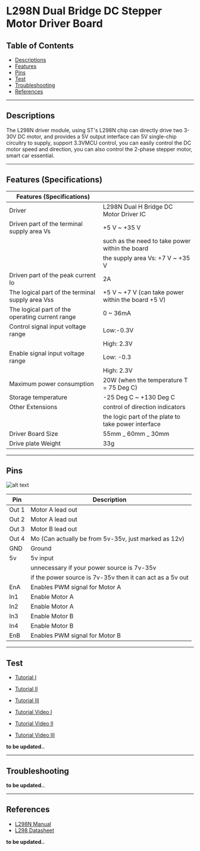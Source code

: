 # L298N Dual Bridge DC Stepper Motor Driver Board

## Table of Contents

-   [Descriptions](#descriptions)
-   [Features](#features)
-   [Pins](#pins)
-   [Test](#test-code)
-   [Troubleshooting](#troubleshooting)
-   [References](#references)

---

## Descriptions

The L298N driver module, using ST's L298N chip can directly drive two 3-30V DC motor, and provides a 5V output interface can 5V single-chip circuitry to supply, support 3.3VMCU control, you can easily control the DC motor speed and direction, you can also control the 2-phase stepper motor, smart car essential.

---

## Features (Specifications)

| Features (Specifications)                        |                                                     |
| ------------------------------------------------ | --------------------------------------------------- |
| Driver                                           | L298N Dual H Bridge DC Motor Driver IC              |
| Driven part of the terminal supply area Vs       | +5 V ~ +35 V                                        |
|                                                  | such as the need to take power within the board     |
|                                                  | the supply area Vs: +7 V ~ +35 V                    |
| Driven part of the peak current Io               | 2A                                                  |
| The logical part of the terminal supply area Vss | +5 V ~ +7 V (can take power within the board +5 V)  |
| The logical part of the operating current range  | 0 ~ 36mA                                            |
| Control signal input voltage range               | Low:-0.3V                                           |
|                                                  | High: 2.3V                                          |
| Enable signal input voltage range                | Low: -0.3                                           |
|                                                  | High: 2.3V                                          |
| Maximum power consumption                        | 20W (when the temperature T = 75 Deg C)             |
| Storage temperature                              | -25 Deg C ~ +130 Deg C                              |
| Other Extensions                                 | control of direction indicators                     |
|                                                  | the logic part of the plate to take power interface |
| Driver Board Size                                | 55mm _ 60mm _ 30mm                                  |
| Drive plate Weight                               | 33g                                                 |

---

## Pins

![alt text](https://bit.ly/3rB6dDn 'L298N')

| Pin   | Description                                               |
| ----- | --------------------------------------------------------- |
| Out 1 | Motor A lead out                                          |
| Out 2 | Motor A lead out                                          |
| Out 3 | Motor B lead out                                          |
| Out 4 | Mo (Can actually be from 5v-35v, just marked as 12v)      |
| GND   | Ground                                                    |
| 5v    | 5v input                                                  |
|       | unnecessary if your power source is 7v-35v                |
|       | if the power source is 7v-35v then it can act as a 5v out |
| EnA   | Enables PWM signal for Motor A                            |
| In1   | Enable Motor A                                            |
| In2   | Enable Motor A                                            |
| In3   | Enable Motor B                                            |
| In4   | Enable Motor B                                            |
| EnB   | Enables PWM signal for Motor B                            |

---

## Test

-   [Tutorial I](https://bit.ly/39sEFKh)
-   [Tutorial II](https://www.instructables.com/Control-DC-and-stepper-motors-with-L298N-Dual-Moto/)
-   [Tutorial III](https://dronebotworkshop.com/dc-motors-l298n-h-bridge/)

-   [Tutorial Video I](https://youtu.be/I7IFsQ4tQU8)
-   [Tutorial Video II](https://youtu.be/dyjo_ggEtVU)
-   [Tutorial Video III](https://youtu.be/Ey4xoG970Go)

**to be updated..**

---

## Troubleshooting

**to be updated..**

---

## References

-   [L298N Manual](https://bit.ly/3flXjHr)
-   [L298 Datasheet](https://bit.ly/3u1pxLJ)

**to be updated..**
